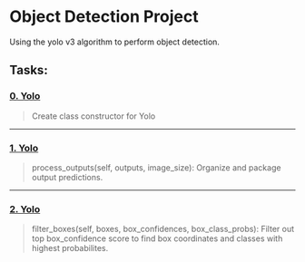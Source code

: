 # Object Detection Project

Using the yolo v3 algorithm to perform object detection.

## Tasks:

### [0. Yolo](https://github.com/AnthonyArmour/holbertonschool-machine_learning/blob/master/supervised_learning/0x00-object_detection/0-yolo.py "0. Yolo")
> Create class constructor for Yolo
---

### [1. Yolo](https://github.com/AnthonyArmour/holbertonschool-machine_learning/blob/master/supervised_learning/0x00-object_detection/1-yolo.py "1. Yolo")
> process_outputs(self, outputs, image_size): Organize and package output predictions.
---

### [2. Yolo](https://github.com/AnthonyArmour/holbertonschool-machine_learning/blob/master/supervised_learning/0x00-object_detection/2-yolo.py "2. Yolo")
> filter_boxes(self, boxes, box_confidences, box_class_probs): Filter out top box_confidence score to find box coordinates and classes with highest probabilites.


